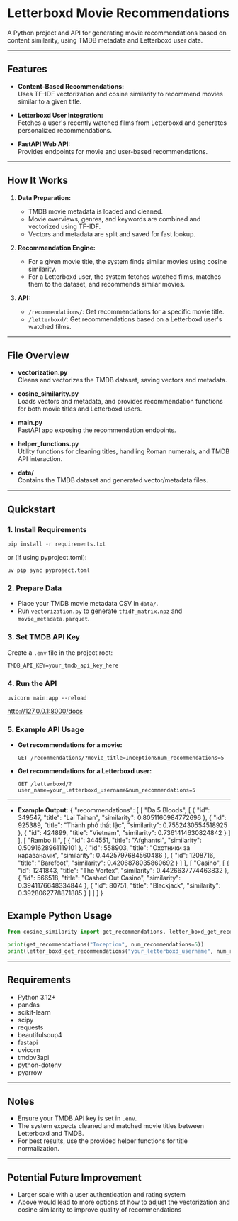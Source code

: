 # Letterboxd Movie Recommendations

A Python project and API for generating movie recommendations based on content similarity, using TMDB metadata and Letterboxd user data.

---

## Features

- **Content-Based Recommendations:**  
  Uses TF-IDF vectorization and cosine similarity to recommend movies similar to a given title.

- **Letterboxd User Integration:**  
  Fetches a user's recently watched films from Letterboxd and generates personalized recommendations.

- **FastAPI Web API:**  
  Provides endpoints for movie and user-based recommendations.

---

## How It Works

1. **Data Preparation:**  
   - TMDB movie metadata is loaded and cleaned.
   - Movie overviews, genres, and keywords are combined and vectorized using TF-IDF.
   - Vectors and metadata are split and saved for fast lookup.

2. **Recommendation Engine:**  
   - For a given movie title, the system finds similar movies using cosine similarity.
   - For a Letterboxd user, the system fetches watched films, matches them to the dataset, and recommends similar movies.

3. **API:**  
   - `/recommendations/`: Get recommendations for a specific movie title.
   - `/letterboxd/`: Get recommendations based on a Letterboxd user's watched films.

---

## File Overview

- **vectorization.py**  
  Cleans and vectorizes the TMDB dataset, saving vectors and metadata.

- **cosine_similarity.py**  
  Loads vectors and metadata, and provides recommendation functions for both movie titles and Letterboxd users.

- **main.py**  
  FastAPI app exposing the recommendation endpoints.

- **helper_functions.py**  
  Utility functions for cleaning titles, handling Roman numerals, and TMDB API interaction.

- **data/**  
  Contains the TMDB dataset and generated vector/metadata files.

---

## Quickstart

### 1. Install Requirements

```
pip install -r requirements.txt
```
or (if using pyproject.toml):
```
uv pip sync pyproject.toml
```

### 2. Prepare Data

- Place your TMDB movie metadata CSV in `data/`.
- Run `vectorization.py` to generate `tfidf_matrix.npz` and `movie_metadata.parquet`.

### 3. Set TMDB API Key

Create a `.env` file in the project root:
```
TMDB_API_KEY=your_tmdb_api_key_here
```

### 4. Run the API

```
uvicorn main:app --reload
```
http://127.0.0.1:8000/docs


### 5. Example API Usage

- **Get recommendations for a movie:**
  ```
  GET /recommendations/?movie_title=Inception&num_recommendations=5
  ```

- **Get recommendations for a Letterboxd user:**
  ```
  GET /letterboxd/?user_name=your_letterboxd_username&num_recommendations=5
  ```

---
- **Example Output:**
{
  "recommendations": [
    [
      "Da 5 Bloods",
      [
        {
          "id": 349547,
          "title": "Lai Taihan",
          "similarity": 0.8051160984772696
        },
        {
          "id": 925389,
          "title": "Thành phố thất lậc",
          "similarity": 0.7552430554518925
        },
        {
          "id": 424899,
          "title": "Vietnam",
          "similarity": 0.7361414630824842
        }
      ]
    ],
    [
      "Rambo III",
      [
        {
          "id": 344551,
          "title": "Afghantsi",
          "similarity": 0.5091628961119101
        },
        {
          "id": 558903,
          "title": "Охотники за караванами",
          "similarity": 0.4425797684560486
        },
        {
          "id": 1208716,
          "title": "Barefoot",
          "similarity": 0.4206878035860692
        }
      ]
    ],
    [
      "Casino",
      [
        {
          "id": 1241843,
          "title": "The Vortex",
          "similarity": 0.4426637774463832
        },
        {
          "id": 566518,
          "title": "Cashed Out Casino",
          "similarity": 0.3941176648334844
        },
        {
          "id": 80751,
          "title": "Blackjack",
          "similarity": 0.3928062778871885
        }
      ]
    ]
  ]
}

## Example Python Usage

```python
from cosine_similarity import get_recommendations, letter_boxd_get_recommendations

print(get_recommendations("Inception", num_recommendations=5))
print(letter_boxd_get_recommendations("your_letterboxd_username", num_recommendations=5))
```

---

## Requirements

- Python 3.12+
- pandas
- scikit-learn
- scipy
- requests
- beautifulsoup4
- fastapi
- uvicorn
- tmdbv3api
- python-dotenv
- pyarrow

---

## Notes

- Ensure your TMDB API key is set in `.env`.
- The system expects cleaned and matched movie titles between Letterboxd and TMDB.
- For best results, use the provided helper functions for title normalization.

---
## Potential Future Improvement
- Larger scale with a user authentication and rating system
- Above would lead to more options of how to adjust the vectorization and cosine similarity to improve quality of recommendations